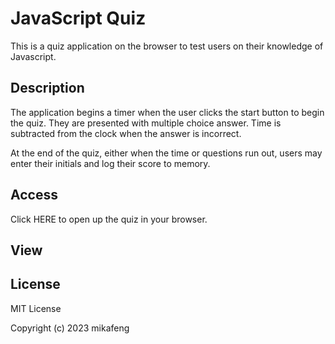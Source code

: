 # JavaScript Quiz

This is a quiz application on the browser to test users on their knowledge of Javascript.

## Description

The application begins a timer when the user clicks the start button to begin the quiz.
They are presented with multiple choice answer. Time is subtracted from the clock when the answer is incorrect.

At the end of the quiz, either when the time or questions run out, users may enter their initials and log their score to memory.

## Access
Click HERE to open up the quiz in your browser.

## View


## License

MIT License

Copyright (c) 2023 mikafeng



